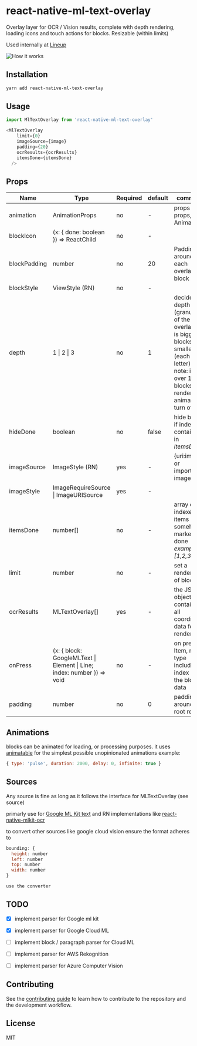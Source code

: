 # react-native-ml-text-overlay

Overlay layer for OCR / Vision results, complete with depth rendering, loading icons and touch actions for blocks. Resizable (within limits)

Used internally at [Lineup](https://www.lineup.events)

![How it works](https://media.giphy.com/media/FLQIca4UXBzomqcoyp/giphy.gif)

## Installation

```sh
yarn add react-native-ml-text-overlay
```

## Usage

```js
import MlTextOverlay from 'react-native-ml-text-overlay'

<MlTextOverlay
    limit={0}
    imageSource={image}
    padding={20}
    ocrResults={ocrResults}
    itemsDone={itemsDone}
  />

```
## Props

| Name      | Type |Required| default|comment
| ----------- | ----------- | ----------- |----------- |----------- |
| animation      | AnimationProps       |no|- | props for props, see Animations
| blockIcon   | (x: { done: boolean }) => ReactChild        |no|-
| blockPadding   | number       |no|20|Padding around each overlay block
| blockStyle   | ViewStyle  (RN)      |no|-
| depth   | 1 \| 2 \| 3       |no|1|decide the depth (granularity of the overlay), 1 is bigger blocks,3 is smaller (each letter), note: if over 100 blocks gets rendered animations turn off
| hideDone   | boolean       |no|false|hide block if index is contained in *itemsDone*
| imageSource   | ImageStyle (RN)       |yes|-| {uri:imguri} or imported image
| imageStyle   | ImageRequireSource \| ImageURISource       |yes|-| 
| itemsDone   | number[]       |no|-| array of indexes for items somehow marked as done *example [1,2,3]*
| limit   | number       |no|-|set a render limit of blocks
| ocrResults   | MLTextOverlay[]       |yes|-|the JSON object containing all coordinate data for rendering
| onPress   | (x: { block: GoogleMLText \| Element \| Line; index: number }) => void       |no|-| on press Item, return type includes index and the block data
| padding   | number   |no|0| padding around the root render


## Animations
blocks can be animated for loading, or processing purposes.
it uses [animatable](https://github.com/oblador/react-native-animatable) for the simplest possible unopinionated animations 
example:

```js
{ type: 'pulse', duration: 2000, delay: 0, infinite: true }
```
## Sources
Any source is fine as long as it follows the interface for MLTextOverlay (see source)

primarly use for [Google ML Kit text](https://developers.google.com/ml-kit/vision/text-recognition) and RN implementations like [react-native-mlkit-ocr](https://github.com/agoldis/react-native-mlkit-ocr)

to convert other sources like google cloud vision ensure the format adheres to 

```js
bounding: {
  height: number
  left: number
  top: number
  width: number
}

use the converter 
```
## TODO
- [x] implement parser for Google ml kit
- [x] implement parser for Google Cloud ML
- [ ] implement block / paragraph parser for Cloud ML
- [ ] implement parser for AWS Rekognition
- [ ] implement parser for Azure Computer Vision


## Contributing

See the [contributing guide](CONTRIBUTING.md) to learn how to contribute to the repository and the development workflow.

## License

MIT



